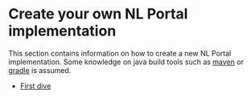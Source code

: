 # Create your own NL Portal implementation

This section contains information on how to create a new NL Portal implementation. Some knowledge on java build tools such as [maven](https://maven.apache.org/)
or [gradle](https://gradle.org/) is assumed.

* [First dive](first-dive/first-dive.md)
